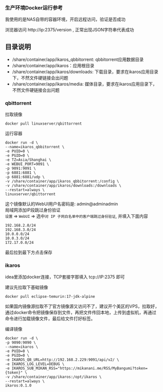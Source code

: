 ### 生产环境Docker运行参考

我使用的是NAS自带的容器环境，开启远程访问，验证是否成功

浏览器访问 http://ip:2375/version , 正常出现JSON字符串代表成功

## 目录说明

- /share/container/app/ikaros_qbbitorrent: qbbitorrent应用数据目录
- /share/container/app/ikaros：应用根目录
- /share/container/app/ikaros/downloads: 下载目录，要求在ikaros应用目录下，不然文件硬链接会出问题
- /share/container/app/ikaros/media: 媒体目录，要求在ikaros应用目录下，不然文件硬链接会出问题

### qbittorrent

拉取镜像

```shell
docker pull linuxserver/qbittorrent
```

运行容器

```shell
docker run -d \
--name=ikaros_qbbitorrent \
-e PUID=0 \
-e PGID=0 \
-e TZ=Asia/Shanghai \
-e WEBUI_PORT=9091 \
-p 9091:9091 \
-p 6881:6881 \
-p 6881:6881/udp \
-v /share/container/app/ikaros_qbbitorrent:/config \
-v /share/container/app/ikaros/downloads:/downloads \
--restart=always \
linuxserver/qbittorrent
```

这个镜像默认的WebUI用户名密码是: admin@adminadmin  
局域网添加IP段跳过身份验证  
`设置` => `WebUI` => 选中`对 IP 子网白名单中的客户端跳过身份验证`, 并填入下面内容  

```text
192.168.2.0/24
192.168.3.0/24
10.0.0.0/24
10.0.3.0/24
172.17.0.0/24
```

最后拉到最下方点击保存

### ikaros

idea里添加docker连接，TCP套接字那填入 tcp://IP:2375 即可

建议先拉取下基础镜像

```shell
docker pull eclipse-temurin:17-jdk-alpine
```

如果国内镜像源拉取不了官方镜像源又访问不了，建议开个美区的VPS，拉取好，通过docker命令把镜像保存到文件，再把文件传回本地，上传到虚拟机，再通过命令进行加载镜像文件，最后给文件打好标签。

编译镜像

```shell
docker run -d \
-p 9090:9090 \
--name=ikaros \
-e PUID=0 \
-e PGID=0 \
-e IKAROS_QB_URL=http://192.168.2.229:9091/api/v2/ \
-e IKAROS_LOG_LEVEL=DEBUG \
-e IKAROS_SUB_MIKAN_RSS="https://mikanani.me/RSS/MyBangumi?token={token}" \
-v /share/container/app/ikaros:/opt/ikaros \
--restart=always \
ikaros:0.1.0
```
